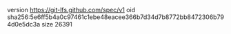 version https://git-lfs.github.com/spec/v1
oid sha256:5e6ff5b4a0c97461c1ebe48eacee366b7d34d7b8772bb8472306b794d0e5dc3a
size 26391
